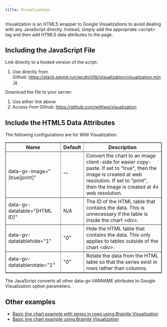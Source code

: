 ```yaml
---
title: Visualization
---
```


Visualization is an HTML5 wrapper to Google Visualizations to avoid dealing with any JavaScript directly. Instead, simply add the appropriate &lt;script&gt; tag and then add HTML5 data attributes to the page.

## Including the JavaScript File

Link directly to a hosted version of the script:

<ol><li>
		Use directly from Github: <a href="https://stack.payne.run/wcdn/l/lib/visualization/visualization.min.js">https://stack.payne.run/wcdn/l/lib/visualization/visualization.min.js</a></li>
</ol><p>Download the file to your server:</p>
<ol><li>
		Use either link above</li>
	<li>
		Access from Github: <a href="https://github.com/wittiws/visualization">https://github.com/wittiws/visualization</a></li>
</ol><h2>
	Include the HTML5 Data Attributes</h2>
<p>The following configurations are for Witti Visualization:</p>
<table border="1" cellpadding="1" cellspacing="1" style="width: 100%;"><thead><tr><th scope="col">
				Name</th>
			<th scope="col">
				Default</th>
			<th scope="col">
				Description</th>
		</tr></thead><tbody><tr><td>
				data-gv-image="[true|print]"</td>
			<td>
				""</td>
			<td>
				Convert the chart to an image client-side for easier copy-paste. If set to "true", then the image is created at web resolution. If set to "print", then the image is created at 4x web resolution.</td>
		</tr><tr><td>
				data-gv-datatable="[HTML ID]"</td>
			<td>
				N/A</td>
			<td>
				The ID of the HTML table that contains the data. This is unnecessary if the table is inside the chart &lt;div&gt;.</td>
		</tr><tr><td>
				data-gv-datatablehide="1"</td>
			<td>
				"0"</td>
			<td>
				Hide the HTML table that contains the data. This only applies to tables outside of the chart &lt;div&gt;.</td>
		</tr><tr><td>
				data-gv-datatablerotate="1"</td>
			<td>
				"0"</td>
			<td>
				Rotate the data from the HTML table so that the series exist in rows rather than columns.</td>
		</tr></tbody></table><p>The JavaScript converts all other data-gv-VARNAME attributes to Google Visualization option parameters.</p>

## Other examples

- [Basic line chart example with series in rows using Brainite Visualization](basic-line-chart-rows)
- [Basic line chart example using Brainite Visualization](basic-line-chart-cols)


<script type="text/javascript" src="https://stack.payne.run/wcdn/l/lib/visualization/visualization.min.js"></script>

